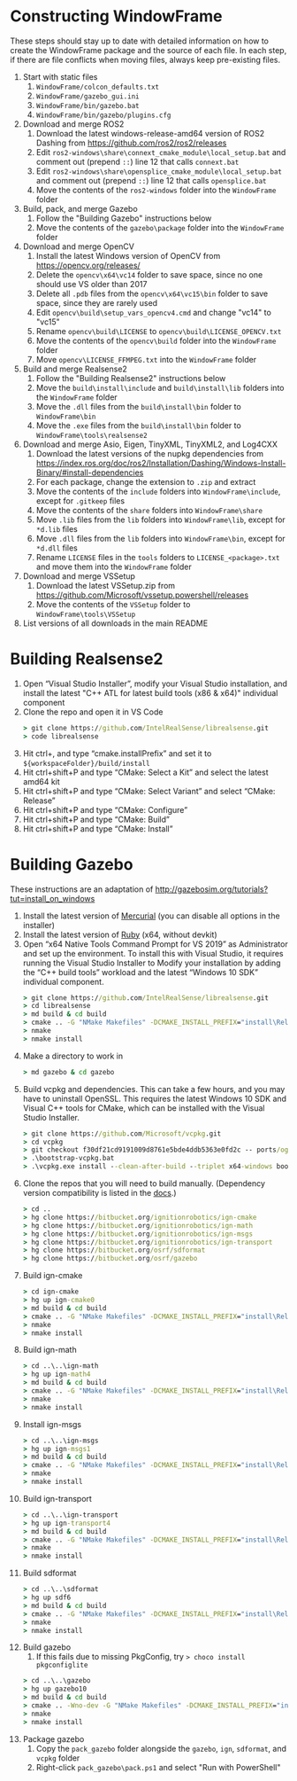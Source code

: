 ﻿# Constructing WindowFrame

These steps should stay up to date with detailed information on how to create the WindowFrame package and the source of each file.
In each step, if there are file conflicts when moving files, always keep pre-existing files.

1. Start with static files
    1. `WindowFrame/colcon_defaults.txt`
    2. `WindowFrame/gazebo_gui.ini`
    3. `WindowFrame/bin/gazebo.bat`
    4. `WindowFrame/bin/gazebo/plugins.cfg`
2. Download and merge ROS2
    1. Download the latest windows-release-amd64 version of ROS2 Dashing from https://github.com/ros2/ros2/releases
    2. Edit `ros2-windows\share\connext_cmake_module\local_setup.bat` and comment out (prepend `::`) line 12 that calls `connext.bat`
    3. Edit `ros2-windows\share\opensplice_cmake_module\local_setup.bat` and comment out (prepend `::`) line 12 that calls `opensplice.bat`
    4. Move the contents of the `ros2-windows` folder into the `WindowFrame` folder
3. Build, pack, and merge Gazebo
    1. Follow the "Building Gazebo" instructions below
    2. Move the contents of the `gazebo\package` folder into the `WindowFrame` folder
4. Download and merge OpenCV
    1. Install the latest Windows version of OpenCV from https://opencv.org/releases/
    2. Delete the `opencv\x64\vc14` folder to save space, since no one should use VS older than 2017
    3. Delete all `.pdb` files from the `opencv\x64\vc15\bin` folder to save space, since they are rarely used
    4. Edit `opencv\build\setup_vars_opencv4.cmd` and change "vc14" to "vc15"
    5. Rename `opencv\build\LICENSE` to `opencv\build\LICENSE_OPENCV.txt`
    6. Move the contents of the `opencv\build` folder into the `WindowFrame` folder
    7. Move `opencv\LICENSE_FFMPEG.txt` into the `WindowFrame` folder
5. Build and merge Realsense2
    1. Follow the "Building Realsense2" instructions below
    2. Move the `build\install\include` and `build\install\lib` folders into the `WindowFrame` folder
    3. Move the `.dll` files from the `build\install\bin` folder to `WindowFrame\bin`
    4. Move the `.exe` files from the `build\install\bin` folder to `WindowFrame\tools\realsense2`
6. Download and merge Asio, Eigen, TinyXML, TinyXML2, and Log4CXX
    1. Download the latest versions of the nupkg dependencies from https://index.ros.org/doc/ros2/Installation/Dashing/Windows-Install-Binary/#install-dependencies
    2. For each package, change the extension to `.zip` and extract
    3. Move the contents of the `include` folders into `WindowFrame\include`, except for `.gitkeep` files
    4. Move the contents of the `share` folders into `WindowFrame\share`
    5. Move `.lib` files from the `lib` folders into `WindowFrame\lib`, except for `*d.lib` files
    6. Move `.dll` files from the `lib` folders into `WindowFrame\bin`, except for `*d.dll` files
    7. Rename `LICENSE` files in the `tools` folders to `LICENSE_<package>.txt` and move them into the `WindowFrame` folder
7. Download and merge VSSetup
    1. Download the latest VSSetup.zip from https://github.com/Microsoft/vssetup.powershell/releases
    2. Move the contents of the `VSSetup` folder to `WindowFrame\tools\VSSetup`
8. List versions of all downloads in the main README

# Building Realsense2

1. Open “Visual Studio Installer”, modify your Visual Studio installation, and install the latest "C++ ATL for latest build tools (x86 & x64)" individual component
2. Clone the repo and open it in VS Code
    ```cmd
    > git clone https://github.com/IntelRealSense/librealsense.git
    > code librealsense
    ```
4. Hit ctrl+, and type “cmake.installPrefix” and set it to `${workspaceFolder}/build/install`
5. Hit ctrl+shift+P and type “CMake: Select a Kit” and select the latest amd64 kit
6. Hit ctrl+shift+P and type “CMake: Select Variant” and select “CMake: Release”
7. Hit ctrl+shift+P and type “CMake: Configure”
8. Hit ctrl+shift+P and type “CMake: Build”
9. Hit ctrl+shift+P and type “CMake: Install”

# Building Gazebo

These instructions are an adaptation of http://gazebosim.org/tutorials?tut=install_on_windows

1. Install the latest version of [Mercurial](https://www.mercurial-scm.org/) (you can disable all options in the installer)
2. Install the latest version of [Ruby](https://rubyinstaller.org/downloads/) (x64, without devkit)
3. Open “x64 Native Tools Command Prompt for VS 2019” as Administrator and set up the environment. To install this with Visual Studio, it requires running the Visual Studio Installer to Modify your installation by adding the “C++ build tools” workload and the latest “Windows 10 SDK” individual component.
    ```cmd
    > git clone https://github.com/IntelRealSense/librealsense.git
    > cd librealsense
    > md build & cd build
    > cmake .. -G "NMake Makefiles" -DCMAKE_INSTALL_PREFIX="install\Release" -DCMAKE_BUILD_TYPE="Release"
    > nmake
    > nmake install
    ```
4. Make a directory to work in
    ```cmd
    > md gazebo & cd gazebo
    ```
5. Build vcpkg and dependencies. This can take a few hours, and you may have to uninstall OpenSSL. This requires the latest Windows 10 SDK and Visual C++ tools for CMake, which can be installed with the Visual Studio Installer.
    ```cmd
    > git clone https://github.com/Microsoft/vcpkg.git
    > cd vcpkg
    > git checkout f30df21cd9191009d8761e5bde4ddb5363e0fd2c -- ports/ogre
    > .\bootstrap-vcpkg.bat
    > .\vcpkg.exe install --clean-after-build --triplet x64-windows boost cppzmq curl dlfcn-win32 freeimage protobuf ogre qwt tbb zeromq zlib zziplib
    ```
6. Clone the repos that you will need to build manually. (Dependency version compatibility is listed in the [docs](http://gazebosim.org/tutorials?tut=install_dependencies_from_source#Versions).)
    ```cmd
    > cd ..
    > hg clone https://bitbucket.org/ignitionrobotics/ign-cmake 
    > hg clone https://bitbucket.org/ignitionrobotics/ign-math
    > hg clone https://bitbucket.org/ignitionrobotics/ign-msgs
    > hg clone https://bitbucket.org/ignitionrobotics/ign-transport 
    > hg clone https://bitbucket.org/osrf/sdformat
    > hg clone https://bitbucket.org/osrf/gazebo
    ```
7. Build ign-cmake
    ```cmd
    > cd ign-cmake
    > hg up ign-cmake0
    > md build & cd build
    > cmake .. -G "NMake Makefiles" -DCMAKE_INSTALL_PREFIX="install\Release" -DBUILD_TESTING:BOOL=False
    > nmake
    > nmake install
    ```
8. Build ign-math
    ```cmd
    > cd ..\..\ign-math
    > hg up ign-math4
    > md build & cd build
    > cmake .. -G "NMake Makefiles" -DCMAKE_INSTALL_PREFIX="install\Release" -DCMAKE_BUILD_TYPE="Release" -DBUILD_TESTING:BOOL=False
    > nmake
    > nmake install
    ```
9. Install ign-msgs
    ```cmd
    > cd ..\..\ign-msgs
    > hg up ign-msgs1
    > md build & cd build
    > cmake .. -G "NMake Makefiles" -DCMAKE_INSTALL_PREFIX="install\Release" -DCMAKE_BUILD_TYPE="Release" -DBUILD_TESTING:BOOL=False -DCMAKE_TOOLCHAIN_FILE=..\..\vcpkg\scripts\buildsystems\vcpkg.cmake
    > nmake
    > nmake install
    ```
10. Build ign-transport
    ```cmd
    > cd ..\..\ign-transport
    > hg up ign-transport4
    > md build & cd build
    > cmake .. -G "NMake Makefiles" -DCMAKE_INSTALL_PREFIX="install\Release" -DCMAKE_PREFIX_PATH="install\Release" -DCMAKE_BUILD_TYPE="Release" -DBUILD_TESTING:BOOL=False -DCMAKE_TOOLCHAIN_FILE=..\..\vcpkg\scripts\buildsystems\vcpkg.cmake
    > nmake
    > nmake install
    ```
11. Build sdformat
    ```cmd
    > cd ..\..\sdformat
    > hg up sdf6
    > md build & cd build
    > cmake .. -G "NMake Makefiles" -DCMAKE_INSTALL_PREFIX="install\Release" -DCMAKE_BUILD_TYPE="Release" -DCMAKE_TOOLCHAIN_FILE=..\..\vcpkg\scripts\buildsystems\vcpkg.cmake
    > nmake
    > nmake install
    ```
12. Build gazebo
    1. If this fails due to missing PkgConfig, try `> choco install pkgconfiglite`
    ```cmd
    > cd ..\..\gazebo
    > hg up gazebo10
    > md build & cd build
    > cmake .. -Wno-dev -G "NMake Makefiles" -DCMAKE_INSTALL_PREFIX="install\Release" -DCMAKE_BUILD_TYPE="Release" -DFREEIMAGE_RUNS=1 -DOGRE_VERSION="1.9.0-1" -DOGRE_PLUGINDIR="%cd%\..\..\vcpkg\installed\x64-windows\lib\opt" -DCMAKE_TOOLCHAIN_FILE=%cd%\..\..\vcpkg\scripts\buildsystems\vcpkg.cmake
    > nmake
    > nmake install
    ```
13. Package gazebo
    1. Copy the `pack_gazebo` folder alongside the `gazebo`, `ign`, `sdformat`, and `vcpkg` folder
    2. Right-click `pack_gazebo\pack.ps1` and select "Run with PowerShell"
